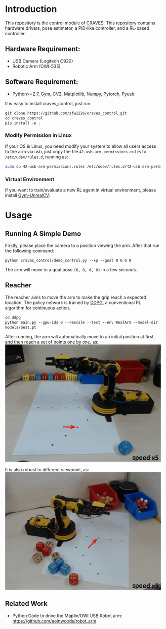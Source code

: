# Introduction

This repository is the control module of [CRAVES](http://craves.ai/). 
This repository contains hardware drivers, pose estimator, a PID-like controller, and a RL-based controller.  

## Hardware Requirement:

- USB Camera (Logitech C920)
- Robotic Arm (OWI-535)

## Software Requirement:

- Python>=2.7, Gym, CV2, Matplotlib, Numpy, Pytorch, Pyusb

It is easy to install craves_control, just run
```buildoutcfg
git clone https://github.com/zfw1226/craves_control.git
cd craves_control
pip install -e . 
```

### Modify Permission in Linux
If your OS is Linux, you need modify your system to allow all users access to the arm via usb, 
just copy the file `42-usb-arm-permissions.rules` to `/etc/udev/rules.d`, running as:

```bash
sudo cp 42-usb-arm-permissions.rules /etc/udev/rules.d/42-usb-arm-permissions.rules
```

### Virtual Environment
If you want to train/evaluate a new RL agent in virtual environment, 
please install [Gym-UnrealCV](https://github.com/zfw1226/gym-unrealcv).

# Usage

## Running A Simple Demo
Firstly, please place the camera to a position viewing the arm.
After that run the following command:
```
python craves_control/demo_control.py --kp --goal 0 0 0 0
```
The arm will move to a goal pose ``(0, 0, 0, 0)`` in a few seconds.

## Reacher
The reacher aims to move the arm to make the grip reach a expected location. 
The policy network is trained by [DDPG](https://arxiv.org/abs/1509.02971), a conventional RL algorithm for continuous action.

```
cd ddpg
python main.py --gpu-ids 0 --rescale --test --env RealArm --model-dir models/best.pt 
```
After running, the arm will automatically move to an initial position at first, 
and then reach a set of points one by one, as:
![reach1](./figs/reach1.gif)

It is also robust to different viewpoint, as:
![reach2](./figs/reach2.gif)


## Related Work
- Python Code to drive the Maplin/OWI USB Robot arm: https://github.com/eoinwoods/robot_arm